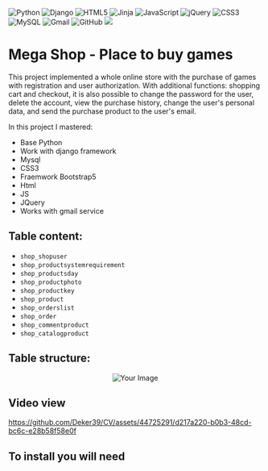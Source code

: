 ![Python](https://img.shields.io/badge/python-3670A0?style=for-the-badge&logo=python&logoColor=ffdd54)
![Django](https://img.shields.io/badge/django-%23092E20.svg?style=for-the-badge&logo=django&logoColor=white)
![HTML5](https://img.shields.io/badge/html5-%23E34F26.svg?style=for-the-badge&logo=html5&logoColor=white)
![Jinja](https://img.shields.io/badge/jinja-white.svg?style=for-the-badge&logo=jinja&logoColor=black)
![JavaScript](https://img.shields.io/badge/javascript-%23323330.svg?style=for-the-badge&logo=javascript&logoColor=%23F7DF1E)
![jQuery](https://img.shields.io/badge/jquery-%230769AD.svg?style=for-the-badge&logo=jquery&logoColor=white)
![CSS3](https://img.shields.io/badge/css3-%231572B6.svg?style=for-the-badge&logo=css3&logoColor=white)
![MySQL](https://img.shields.io/badge/mysql-%2300f.svg?style=for-the-badge&logo=mysql&logoColor=white)
![Gmail](https://img.shields.io/badge/Gmail-D14836?style=for-the-badge&logo=gmail&logoColor=white)
![GitHub](https://img.shields.io/badge/github-%23121011.svg?style=for-the-badge&logo=github&logoColor=white)
<img src="https://img.shields.io/badge/Version-v0.1(Alpha)-blue?style=for-the-badge">

# Mega Shop - Place to buy games

This project implemented a whole online store with the purchase of games with registration and user authorization. With additional functions: shopping cart and checkout, it is also possible to change the password for the user, delete the account, view the purchase history, change the user's personal data, and send the purchase product to the user's email.

In this project I mastered:
- Base Python
- Work with django framework
- Mysql
- CSS3
- Fraemwork Bootstrap5
- Html
- JS
- JQuery
- Works with gmail service

## Table content:
-  `shop_shopuser`
-  `shop_productsystemrequirement`
-  `shop_productsday`
-  `shop_productphoto`
-  `shop_productkey`
-  `shop_product`
-  `shop_orderslist`
-  `shop_order`
-  `shop_commentproduct`
-  `shop_catalogproduct`

## Table structure: 
<p align="center">
  <img src="https://github.com/Deker39/CV/assets/44725291/7487939a-3611-4461-be49-90404198124c" alt="Your Image">
</p>

## Video view

https://github.com/Deker39/CV/assets/44725291/d217a220-b0b3-48cd-bc6c-e28b58f58e0f

## To install you will need





